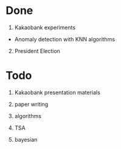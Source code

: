 # Done

1. Kakaobank experiments
- Anomaly detection with KNN algorithms

2. President Election

# Todo

1. Kakaobank presentation materials

2. paper writing

3. algorithms

4. TSA

5. bayesian
